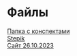 # Файлы
[Папка с конспектами](https://drive.google.com/drive/folders/1Eeh4nMUp5IfDFlQU-6go7PZcpAjNJ9pz?usp=sharing)
<br>
[Stepik](https://stepik.org/users/656256030/profile?auth=registration)
<br>
[Сайт 26.10.2023](https://github.com/Deviant1407/ib_site)
